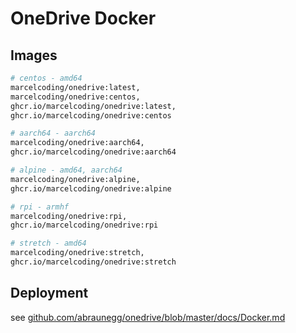 # OneDrive Docker

## Images

```bash
# centos - amd64
marcelcoding/onedrive:latest,
marcelcoding/onedrive:centos,
ghcr.io/marcelcoding/onedrive:latest,
ghcr.io/marcelcoding/onedrive:centos

# aarch64 - aarch64
marcelcoding/onedrive:aarch64,
ghcr.io/marcelcoding/onedrive:aarch64

# alpine - amd64, aarch64
marcelcoding/onedrive:alpine,
ghcr.io/marcelcoding/onedrive:alpine

# rpi - armhf
marcelcoding/onedrive:rpi,
ghcr.io/marcelcoding/onedrive:rpi

# stretch - amd64
marcelcoding/onedrive:stretch,
ghcr.io/marcelcoding/onedrive:stretch
```

## Deployment

see [github.com/abraunegg/onedrive/blob/master/docs/Docker.md](https://github.com/abraunegg/onedrive/blob/master/docs/Docker.md)
